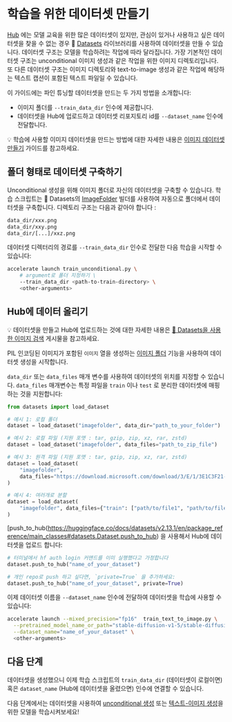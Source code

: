 # 학습을 위한 데이터셋 만들기

[Hub](https://huggingface.co/datasets?task_categories=task_categories:text-to-image&sort=downloads) 에는 모델 교육을 위한 많은 데이터셋이 있지만,
관심이 있거나 사용하고 싶은 데이터셋을 찾을 수 없는 경우 🤗 [Datasets](https://huggingface.co/docs/datasets) 라이브러리를 사용하여 데이터셋을 만들 수 있습니다.
데이터셋 구조는 모델을 학습하려는 작업에 따라 달라집니다.
가장 기본적인 데이터셋 구조는 unconditional 이미지 생성과 같은 작업을 위한 이미지 디렉토리입니다.
또 다른 데이터셋 구조는 이미지 디렉토리와 text-to-image 생성과 같은 작업에 해당하는 텍스트 캡션이 포함된 텍스트 파일일 수 있습니다.

이 가이드에는 파인 튜닝할 데이터셋을 만드는 두 가지 방법을 소개합니다:

- 이미지 폴더를 `--train_data_dir` 인수에 제공합니다.
- 데이터셋을 Hub에 업로드하고 데이터셋 리포지토리 id를 `--dataset_name` 인수에 전달합니다.

<Tip>

💡 학습에 사용할 이미지 데이터셋을 만드는 방법에 대한 자세한 내용은 [이미지 데이터셋 만들기](https://huggingface.co/docs/datasets/image_dataset) 가이드를 참고하세요.

</Tip>

## 폴더 형태로 데이터셋 구축하기

Unconditional 생성을 위해 이미지 폴더로 자신의 데이터셋을 구축할 수 있습니다.
학습 스크립트는 🤗 Datasets의 [ImageFolder](https://huggingface.co/docs/datasets/en/image_dataset#imagefolder) 빌더를 사용하여
자동으로 폴더에서 데이터셋을 구축합니다. 디렉토리 구조는 다음과 같아야 합니다 :

```bash
data_dir/xxx.png
data_dir/xxy.png
data_dir/[...]/xxz.png
```

데이터셋 디렉터리의 경로를 `--train_data_dir` 인수로 전달한 다음 학습을 시작할 수 있습니다:

```bash
accelerate launch train_unconditional.py \
    # argument로 폴더 지정하기 \
    --train_data_dir <path-to-train-directory> \
    <other-arguments>
```

## Hub에 데이터 올리기

<Tip>

💡 데이터셋을 만들고 Hub에 업로드하는 것에 대한 자세한 내용은 [🤗 Datasets을 사용한 이미지 검색](https://huggingface.co/blog/image-search-datasets) 게시물을 참고하세요.

</Tip>

PIL 인코딩된 이미지가 포함된 `이미지` 열을 생성하는 [이미지 폴더](https://huggingface.co/docs/datasets/image_load#imagefolder) 기능을 사용하여 데이터셋 생성을 시작합니다.

`data_dir` 또는 `data_files` 매개 변수를 사용하여 데이터셋의 위치를 지정할 수 있습니다.
`data_files` 매개변수는 특정 파일을 `train` 이나 `test` 로 분리한 데이터셋에 매핑하는 것을 지원합니다:

```python
from datasets import load_dataset

# 예시 1: 로컬 폴더
dataset = load_dataset("imagefolder", data_dir="path_to_your_folder")

# 예시 2: 로컬 파일 (지원 포맷 : tar, gzip, zip, xz, rar, zstd)
dataset = load_dataset("imagefolder", data_files="path_to_zip_file")

# 예시 3: 원격 파일 (지원 포맷 : tar, gzip, zip, xz, rar, zstd)
dataset = load_dataset(
    "imagefolder",
    data_files="https://download.microsoft.com/download/3/E/1/3E1C3F21-ECDB-4869-8368-6DEBA77B919F/kagglecatsanddogs_3367a.zip",
)

# 예시 4: 여러개로 분할
dataset = load_dataset(
    "imagefolder", data_files={"train": ["path/to/file1", "path/to/file2"], "test": ["path/to/file3", "path/to/file4"]}
)
```

[push_to_hub(https://huggingface.co/docs/datasets/v2.13.1/en/package_reference/main_classes#datasets.Dataset.push_to_hub) 을 사용해서 Hub에 데이터셋을 업로드 합니다:

```python
# 터미널에서 hf auth login 커맨드를 이미 실행했다고 가정합니다
dataset.push_to_hub("name_of_your_dataset")

# 개인 repo로 push 하고 싶다면, `private=True` 을 추가하세요:
dataset.push_to_hub("name_of_your_dataset", private=True)
```

이제 데이터셋 이름을 `--dataset_name` 인수에 전달하여 데이터셋을 학습에 사용할 수 있습니다:

```bash
accelerate launch --mixed_precision="fp16"  train_text_to_image.py \
  --pretrained_model_name_or_path="stable-diffusion-v1-5/stable-diffusion-v1-5" \
  --dataset_name="name_of_your_dataset" \
  <other-arguments>
```

## 다음 단계

데이터셋을 생성했으니 이제 학습 스크립트의 `train_data_dir` (데이터셋이 로컬이면) 혹은 `dataset_name` (Hub에 데이터셋을 올렸으면) 인수에 연결할 수 있습니다.

다음 단계에서는 데이터셋을 사용하여 [unconditional 생성](https://huggingface.co/docs/diffusers/v0.18.2/en/training/unconditional_training) 또는 [텍스트-이미지 생성](https://huggingface.co/docs/diffusers/training/text2image)을 위한 모델을 학습시켜보세요!
